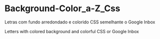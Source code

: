 # Background-Color_a-Z_Css
Letras com fundo arredondado e colorido CSS semelhante o Google Inbox

Letters with colored background and colorful CSS or Google Inbox
